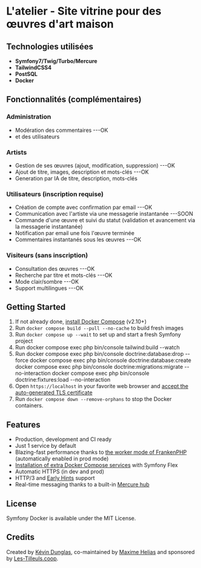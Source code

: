 # L'atelier - Site vitrine pour des œuvres d'art maison

## Technologies utilisées
- **Symfony7/Twig/Turbo/Mercure**
- **TailwindCSS4**
- **PostSQL**
- **Docker**

## Fonctionnalités (complémentaires)

### Administration
- Modération des commentaires ---OK
- et des utilisateurs

### Artists
- Gestion de ses œuvres (ajout, modification, suppression) ---OK
- Ajout de titre, images, description et mots-clés ---OK
- Generation par IA de titre, description, mots-clés

### Utilisateurs (inscription requise)
- Création de compte avec confirmation par email ---OK
- Communication avec l'artiste via une messagerie instantanée ---SOON
- Commande d'une œuvre et suivi du statut (validation et avancement via la messagerie instantanée)
- Notification par email une fois l'œuvre terminée
- Commentaires instantanés sous les œuvres ---OK

### Visiteurs (sans inscription)
- Consultation des œuvres ---OK
- Recherche par titre et mots-clés ---OK
- Mode clair/sombre ---OK
- Support multilingues ---OK

## Getting Started

1. If not already done, [install Docker Compose](https://docs.docker.com/compose/install/) (v2.10+)
2. Run `docker compose build --pull --no-cache` to build fresh images
3. Run `docker compose up --wait` to set up and start a fresh Symfony project
4. Run docker compose exec php bin/console tailwind:build --watch
6. Run docker compose exec php bin/console doctrine:database:drop --force
        docker compose exec php bin/console doctrine:database:create
        docker compose exec php bin/console doctrine:migrations:migrate --no-interaction
        docker compose exec php bin/console doctrine:fixtures:load --no-interaction
4. Open `https://localhost` in your favorite web browser and [accept the auto-generated TLS certificate](https://stackoverflow.com/a/15076602/1352334)
5. Run `docker compose down --remove-orphans` to stop the Docker containers.

## Features

* Production, development and CI ready
* Just 1 service by default
* Blazing-fast performance thanks to [the worker mode of FrankenPHP](https://github.com/dunglas/frankenphp/blob/main/docs/worker.md) (automatically enabled in prod mode)
* [Installation of extra Docker Compose services](docs/extra-services.md) with Symfony Flex
* Automatic HTTPS (in dev and prod)
* HTTP/3 and [Early Hints](https://symfony.com/blog/new-in-symfony-6-3-early-hints) support
* Real-time messaging thanks to a built-in [Mercure hub](https://symfony.com/doc/current/mercure.html)

## License

Symfony Docker is available under the MIT License.

## Credits

Created by [Kévin Dunglas](https://dunglas.dev), co-maintained by [Maxime Helias](https://twitter.com/maxhelias) and sponsored by [Les-Tilleuls.coop](https://les-tilleuls.coop).
